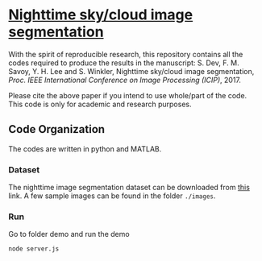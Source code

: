 # [Nighttime sky/cloud image segmentation](https://github.com/Soumyabrata/nighttime-imaging)

With the spirit of reproducible research, this repository contains all the codes required to produce the results in the manuscript: S. Dev, F. M. Savoy, Y. H. Lee and S. Winkler, Nighttime sky/cloud image segmentation, *Proc. IEEE International Conference on Image Processing (ICIP)*, 2017. 

Please cite the above paper if you intend to use whole/part of the code. This code is only for academic and research purposes.

## Code Organization
The codes are written in python and MATLAB.

### Dataset
The nighttime image segmentation dataset can be downloaded from [this](http://vintage.winklerbros.net/swinseg.html) link. A few sample images can be found in the folder `./images`.

### Run
Go to folder demo and run the demo
```
node server.js
```
